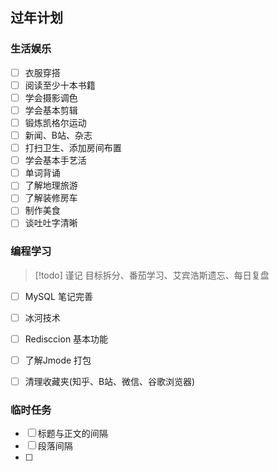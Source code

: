 ## 过年计划
### 生活娱乐
- [ ] 衣服穿搭
- [ ] 阅读至少十本书籍
- [ ] 学会摄影调色
- [ ] 学会基本剪辑
- [ ] 锻炼凯格尔运动
- [ ] 新闻、B站、杂志
- [ ] 打扫卫生、添加房间布置
- [ ] 学会基本手艺活
- [ ] 单词背诵
- [ ] 了解地理旅游
- [ ] 了解装修房车
- [ ] 制作美食
- [ ] 谈吐吐字清晰

### 编程学习
> [!todo] 谨记
> 目标拆分、番茄学习、艾宾浩斯遗忘、每日复盘
- [ ] MySQL 笔记完善
- [ ] 冰河技术
- [ ] Redisccion 基本功能
- [ ] 了解Jmode 打包
- [ ] 清理收藏夹(知乎、B站、微信、谷歌浏览器)


### 临时任务
- [ ] 标题与正文的间隔
- [ ] 段落间隔
- [ ] 